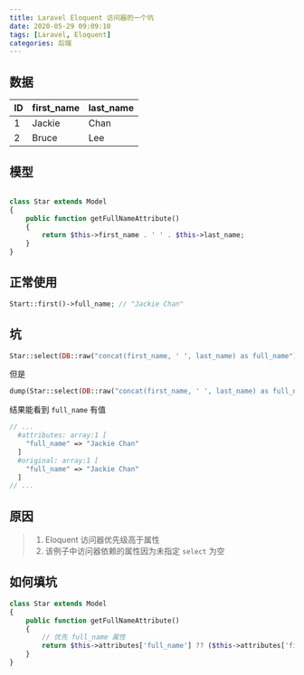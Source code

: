```yaml
---
title: Laravel Eloquent 访问器的一个坑
date: 2020-05-29 09:09:10
tags: [Laravel, Eloquent]
categories: 后端
---
```


## 数据

|ID|first_name|last_name|
|--|--|--|
|1|Jackie|Chan|
|2|Bruce|Lee|

<!--more-->

## 模型

~~~php

class Star extends Model
{
    public function getFullNameAttribute()
    {
        return $this->first_name . ' ' . $this->last_name;
    }
}

~~~

## 正常使用

~~~php
Start::first()->full_name; // "Jackie Chan"
~~~

## 坑

~~~php
Star::select(DB::raw("concat(first_name, ' ', last_name) as full_name"))->first()->full_name; // ""
~~~

但是

~~~php
dump(Star::select(DB::raw("concat(first_name, ' ', last_name) as full_name"))->first());
~~~

结果能看到 `full_name` 有值

~~~php
// ...
  #attributes: array:1 [
    "full_name" => "Jackie Chan"
  ]
  #original: array:1 [
    "full_name" => "Jackie Chan"
  ]
// ...
~~~

## 原因

> 1. Eloquent 访问器优先级高于属性
> 2. 该例子中访问器依赖的属性因为未指定 `select` 为空

## 如何填坑

~~~php
class Star extends Model
{
    public function getFullNameAttribute()
    {
        // 优先 full_name 属性
        return $this->attributes['full_name'] ?? ($this->attributes['first_name'] . ' ' . $this->attributes['last_name']);
    }
}
~~~
